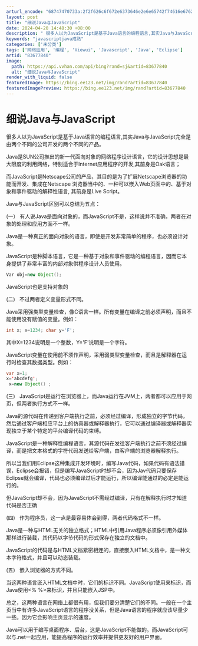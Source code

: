 ```yaml
---
arturl_encode: "68747470733a:2f2f626c6f672e6373646e2e6e65742f74616e676261696c65:2f61727469636c652f64657461696c732f3833363737383430"
layout: post
title: "细说Java与JavaScript"
date: 2024-04-20 14:48:30 +08:00
description: " 很多人以为JavaScript是基于Java语言的编程语言,其实Java与JavaScript完全"
keywords: "javascriptjava成熟"
categories: ['未分类']
tags: ['网络应用', '编程', 'Viewui', 'Javascript', 'Java', 'Eclipse']
artid: "83677840"
image:
  path: https://api.vvhan.com/api/bing?rand=sj&artid=83677840
  alt: "细说Java与JavaScript"
render_with_liquid: false
featuredImage: https://bing.ee123.net/img/rand?artid=83677840
featuredImagePreview: https://bing.ee123.net/img/rand?artid=83677840
---
```


# 细说Java与JavaScript

很多人以为JavaScript是基于Java语言的编程语言,其实Java与JavaScript完全是由两个不同的公司开发的两个不同的产品。

Java是SUN公司推出的新一代面向对象的网络程序设计语言，它的设计思想是最大限度的利用网络，特别适合于Internet应用程序的开发,其前身是Oak语言；

而JavaScript是Netscape公司的产品，其目的是为了扩展Netscape浏览器的功能而开发、集成在Netscape 浏览器当中的、一种可以嵌入Web页面中的、基于对象和事件驱动的解释性语言, 其前身是Live Script。

Java与JavaScript区别可以总结为五点：

(一） 有人说Java是面向对象的，而JavaScript不是，这样说并不准确，两者在对象的处理和应用方面不一样。

Java是一种真正的面向对象的语言，即使是开发非常简单的程序，也必须设计对象。
  
  
JavaScript是种脚本语言，它是一种基于对象和事件驱动的编程语言，因而它本身提供了非常丰富的内部对象供程序设计人员使用。

```java
Var obj=new Object();
```



JavaScript也是支持对象的

(二)   不过两者定义变量形式不同。

Java采用强类型变量检查，像C语言一样。所有变量在编译之前必须声明，而且不能使用没有赋值的变量。例如：

```java
int x; x=1234; char y='F'; 
```



其中X=1234说明是一个整数，Y='F'说明是一个字符。
  
  
JavaScript变量在使用前不须作声明，采用弱类型变量检查，而且是解释器在运行时检查其数据类型。例如：

```java
var x=1; 
x='abcdefg';
 x=new Object() ;
```



(三)   JavaScript是运行在浏览器上，而Java运行在JVM上，两者都可以应用于网页，但两者执行方式不一样。

Java的源代码在传递到客户端执行之前，必须经过编译，形成独立的字节代码，然后通过客户端相应平台上的仿真器或解释器执行，它可以通过编译器或解释器实现独立于某个特定的平台编译代码的束缚。
  
  
JavaScript是一种解释性编程语言，其源代码在发往客户端执行之前不须经过编译，而是把文本格式的字符代码发送给客户端，由客户端的浏览器解释执行。

所以当我们用Eclipse这种集成开发环境时，编写Java代码，如果代码有语法错误，Eclipse会报错，但是编写JavaScript时却不会，因为Jav代码只要保存Eclipse就会编译，代码也必须编译过后才能运行，所以编译能通过的必定是能运行的。

但JavaScript却不会，因为JavaScript不需经过编译，只有在解释执行时才知道代码是否正确

(四)   作为程序员，这一点是最容易体会到得，两者代码格式不一样。

Java是一种与HTML无关的独立格式；HTML中引用Java程序必须像引用外媒体那样进行装载，其代码以字节代码的形式保存在独立的文档中。
  
  
JavaScript的代码是与HTML文档紧密相连的，直接嵌入HTML文档中，是一种文本字符格式，并且可以动态装载。

(五)   嵌入浏览器的方式不同。

当这两种语言嵌入HTML文档中时，它们的标识不同。JavaScript使用<javascript></javascript>来标识，而Java使用<% %>来标识，并且只能嵌入JSP中。

总之，这两种语言在网络上都很有用，但我们要分清楚它们的不同。一般在一个主页当中有许多JavaScript语言的程序没关系，但是Java语言的程序就应该尽量少一些。因为它会影响主页显示的速度。

Java可以用于编写桌面程序、后台，这是JavaScript不能做的。而JavaScript可以与.net一起应用，能提高程序的运行效率并提供更友好的用户界面。